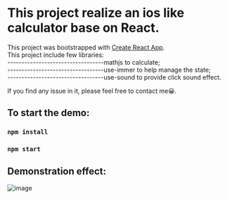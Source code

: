 # This project realize an ios like calculator base on React.

This project was bootstrapped with [Create React App](https://github.com/facebook/create-react-app).<br />
This project include few libraries:<br />
----------------------------------mathjs to calculate; <br />
----------------------------------use-immer to help manage the state;<br />
----------------------------------use-sound to provide click sound effect.<br />
                   
If you find any issue in it, please feel free to contact me😀.

## To start the demo:

### `npm install`
### `npm start`

## Demonstration effect: 
![image](https://user-images.githubusercontent.com/58248467/234338549-5a15d537-0bc3-489d-adb1-a19bc67770e8.png)
